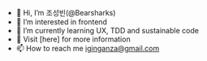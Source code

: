 - 👋 Hi, I’m 조성빈(@Bearsharks)
- 👀 I’m interested in frontend
- 🌱 I’m currently learning UX, TDD and sustainable code
- 💞️ Visit [here] for more information
- 📫 How to reach me [iginganza@gmail.com](mailto:iginganza@gmail.com)
